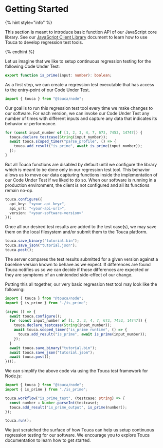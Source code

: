 # Getting Started

{% hint style="info" %}

This section is meant to introduce basic function API of our JavaScript core
library. See our [JavaScript Client Library](./) document to learn how to use
Touca to develop regression test tools.

{% endhint %}

Let us imagine that we like to setup continuous regression testing for the
following Code Under Test:

```typescript
export function is_prime(input: number): boolean;
```

As a first step, we can create a regression test executable that has access to
the entry-point of our Code Under Test.

```typescript
import { touca } from "@touca/node";
```

Our goal is to run this regression test tool every time we make changes to our
software. For each version, we can invoke our Code Under Test any number of
times with different inputs and capture any data that indicates its behavior or
performance.

```typescript
for (const input_number of [1, 2, 3, 4, 7, 673, 7453, 14747]) {
  touca.declare_testcase(String(input_number));
  await touca.scoped_timer("parse_profile", () => {
    touca.add_result("is_prime", await is_prime(input_number));
  });
}
```

But all Touca functions are disabled by default until we configure the library
which is meant to be done only in our regression test tool. This behavior allows
us to move our data capturing functions inside the implementation of our Code
Under Test if we liked to do so. When our software is running in a production
environment, the client is not configured and all its functions remain no-op.

```typescript
touca.configure({
  api_key: "<your-api-key>",
  api_url: "<your-api-url>",
  version: "<your-software-version>"
});
```

Once all our desired test results are added to the test case(s), we may save
them on the local filesystem and/or submit them to the Touca platform.

```typescript
touca.save_binary("tutorial.bin");
touca.save_json("tutorial.json");
touca.post();
```

The server compares the test results submitted for a given version against a
baseline version known to behave as we expect. If differences are found Touca
notifies us so we can decide if those differences are expected or they are
symptoms of an unintended side-effect of our change.

Putting this all together, our very basic regression test tool may look like the
following:

```typescript
import { touca } from "@touca/node";
import { is_prime } from "./is_prime";

(async () => {
  await touca.configure();
  for (const input_number of [1, 2, 3, 4, 7, 673, 7453, 14747]) {
    touca.declare_testcase(String(input_number));
    await touca.scoped_timer("is_prime runtime", () => {
      touca.add_result("is_prime", await is_prime(input_number));
    });
  }
  await touca.save_binary("tutorial.bin");
  await touca.save_json("tutorial.json");
  await touca.post();
})();
```

We can simplify the above code via using the Touca test framework for Node.js:

```typescript
import { touca } from "@touca/node";
import { is_prime } from "./is_prime";

touca.workflow("is_prime_test", (testcase: string) => {
  const number = Number.parseInt(testcase);
  touca.add_result("is_prime_output", is_prime(number));
});

touca.run();
```

We just scratched the surface of how Touca can help us setup continuous
regression testing for our software. We encourage you to explore Touca
documentation to learn how to get started.

